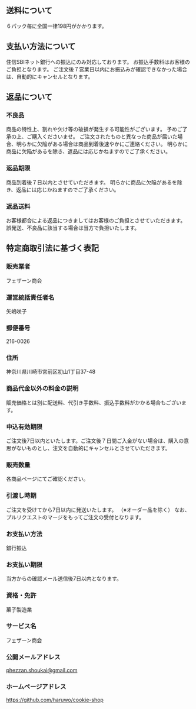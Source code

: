 ## 送料について

６パック毎に全国一律198円がかかります。

## 支払い方法について

住信SBIネット銀行への振込にのみ対応しております。
お振込手数料はお客様のご負担となります。
ご注文後７営業日以内にお振込みが確認できなかった場合は、自動的にキャンセルとなります。

## 返品について

### 不良品

商品の特性上、割れや欠け等の破損が発生する可能性がございます。
予めご了承の上、ご購入くださいませ。
ご注文されたものと異なった商品が届いた場合、明らかに欠陥がある場合は商品到着後速やかにご連絡ください。
明らかに商品に欠陥があるを除き、返品には応じかねますのでご了承ください。

### 返品期限

商品到着後７日以内とさせていただきます。
明らかに商品に欠陥があるを除き、返品には応じかねますのでご了承ください。
    
### 返品送料

お客様都合による返品につきましてはお客様のご負担とさせていただきます。
誤発送、不良品に該当する場合は当方で負担いたします。

## 特定商取引法に基づく表記

### 販売業者
フェザーン商会
### 運営統括責任者名
矢嶋咲子
### 郵便番号
216-0026
### 住所
神奈川県川崎市宮前区初山1丁目37-48
### 商品代金以外の料金の説明
販売価格とは別に配送料、代引き手数料、振込手数料がかかる場合もございます。
### 申込有効期限
ご注文後7日以内といたします。ご注文後７日間ご入金がない場合は、購入の意思がないものとし、注文を自動的にキャンセルとさせていただきます。
### 販売数量
各商品ページにてご確認ください。
### 引渡し時期
ご注文を受けてから7日以内に発送いたします。
（※オーダー品を除く）
なお、プルリクエストのマージをもってご注文の受付となります。
### お支払い方法
銀行振込
### お支払い期限
当方からの確認メール送信後7日以内となります。
### 資格・免許
菓子製造業
### サービス名
フェザーン商会
### 公開メールアドレス
phezzan.shoukai@gmail.com
### ホームページアドレス
https://github.com/haruwo/cookie-shop